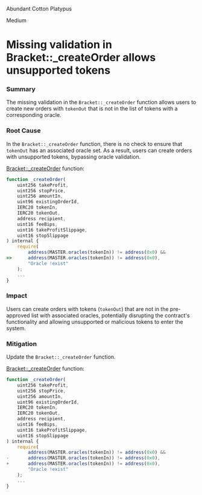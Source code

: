 Abundant Cotton Platypus

Medium

# Missing validation in Bracket::_createOrder allows unsupported tokens

### Summary

The missing validation in the `Bracket::_createOrder` function allows users to create new orders with `tokenOut` that is not in the list of tokens with a corresponding oracle.

### Root Cause

In the `Bracket::_createOrder` function, there is no check to ensure that `tokenOut` has an associated oracle set. As a result, users can create orders with unsupported tokens, bypassing oracle validation.

[Bracket::_createOrder](https://github.com/sherlock-audit/2024-11-oku/blob/ee3f781a73d65e33fb452c9a44eb1337c5cfdbd6/oku-custom-order-types/contracts/automatedTrigger/Bracket.sol#L444) function:
```javascript
function _createOrder(
    uint256 takeProfit,
    uint256 stopPrice,
    uint256 amountIn,
    uint96 existingOrderId,
    IERC20 tokenIn,
    IERC20 tokenOut,
    address recipient,
    uint16 feeBips,
    uint16 takeProfitSlippage,
    uint16 stopSlippage
) internal {
    require(
        address(MASTER.oracles(tokenIn)) != address(0x0) &&
=>      address(MASTER.oracles(tokenIn)) != address(0x0),
        "Oracle !exist"
    );
    ...
}
```

### Impact

Users can create orders with tokens (`tokenOut`) that are not in the pre-approved list with associated oracles, potentially disrupting the contract's functionality and allowing unsupported or malicious tokens to enter the system.

### Mitigation

Update the `Bracket::_createOrder` function.

[Bracket::_createOrder]() function:
```javascript
function _createOrder(
    uint256 takeProfit,
    uint256 stopPrice,
    uint256 amountIn,
    uint96 existingOrderId,
    IERC20 tokenIn,
    IERC20 tokenOut,
    address recipient,
    uint16 feeBips,
    uint16 takeProfitSlippage,
    uint16 stopSlippage
) internal {
    require(
        address(MASTER.oracles(tokenIn)) != address(0x0) &&
-       address(MASTER.oracles(tokenIn)) != address(0x0),
+       address(MASTER.oracles(tokenIn)) != address(0x0),
        "Oracle !exist"
    );
    ...
}
```